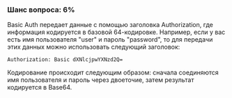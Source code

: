 ### Шанс вопроса: 6%

Basic Auth передает данные с помощью заголовка Authorization, где информация кодируется в базовой 64-кодировке. Например, если у вас есть имя пользователя "user" и пароль "password", то для передачи этих данных можно использовать следующий заголовок:

```
Authorization: Basic dXNlcjpwYXNzd2Q=
```

Кодирование происходит следующим образом: сначала соединяются имя пользователя и пароль через двоеточие, затем результат кодируется в Base64.